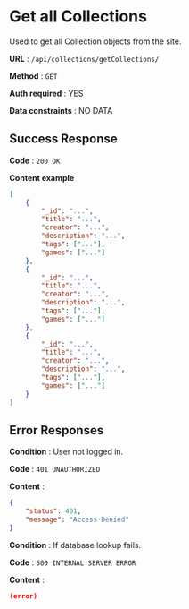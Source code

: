 # Get all Collections

Used to get all Collection objects from the site.

**URL** : `/api/collections/getCollections/`

**Method** : `GET`

**Auth required** : YES

**Data constraints** : NO DATA

## Success Response

**Code** : `200 OK`

**Content example**

```json
[
    {
        "_id": "...",
        "title": "...",
        "creator": "...",
        "description": "...",
        "tags": ["..."],
        "games": ["..."]
    },
    {
        "_id": "...",
        "title": "...",
        "creator": "...",
        "description": "...",
        "tags": ["..."],
        "games": ["..."]
    },
    {
        "_id": "...",
        "title": "...",
        "creator": "...",
        "description": "...",
        "tags": ["..."],
        "games": ["..."]
    }
]
```

## Error Responses

**Condition** : User not logged in.

**Code** : `401 UNAUTHORIZED`

**Content** :

```json
{
    "status": 401,
    "message": "Access Denied"
}
```

**Condition** : If database lookup fails.

**Code** : `500 INTERNAL SERVER ERROR`

**Content** :

```json
(error)
```